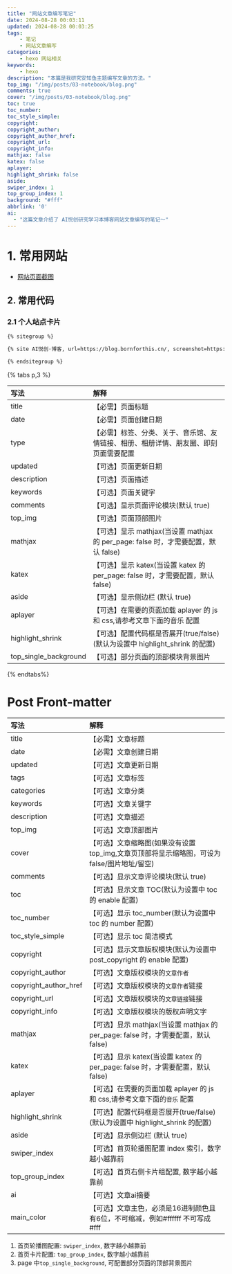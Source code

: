 ```yaml
---
title: "网站文章编写笔记"
date: 2024-08-28 00:03:11
updated: 2024-08-28 00:03:25
tags:
    - 笔记
    - 网站文章编写
categories:
    - hexo 网站相关
keywords: 
    - hexo
description: "本篇是我研究安知鱼主题编写文章的方法。"
top_img: "/img/posts/03-notebook/blog.png"
comments: true
cover: "/img/posts/03-notebook/blog.png"
toc: true
toc_number: 
toc_style_simple:
copyright:
copyright_author:
copyright_author_href:
copyright_url:
copyright_info:
mathjax: false
katex: false
aplayer: 
highlight_shrink: false
aside:
swiper_index: 1
top_group_index: 1
background: "#fff"
abbrlink: '0'
ai: 
  - "这篇文章介绍了 AI悦创研究学习本博客网站文章编写的笔记～"
---
```


# 1. 常用网站

- [网站页面截图](https://www.thum.io/)

## 2. 常用代码

### 2.1 个人站点卡片

```markdown
{% sitegroup %}

{% site AI悦创·博客, url=https://blog.bornforthis.cn/, screenshot=https://blog.bornforthis.cn/img/link/00-blog.bornforthis.cn.png, avatar=https://bornforthis.cn/aiyc.svg, description=AI悦创·创造不同～ %}

{% endsitegroup %}
```



{% tabs p,3 %}

<!-- tab Page Front-matter -->

| 写法                  | 解释                                                         |
| :-------------------- | :----------------------------------------------------------- |
| title                 | 【必需】页面标题                                             |
| date                  | 【必需】页面创建日期                                         |
| type                  | 【必需】标签、分类、关于、音乐馆、友情链接、相册、相册详情、朋友圈、即刻页面需要配置 |
| updated               | 【可选】页面更新日期                                         |
| description           | 【可选】页面描述                                             |
| keywords              | 【可选】页面关键字                                           |
| comments              | 【可选】显示页面评论模块(默认 true)                          |
| top_img               | 【可选】页面顶部图片                                         |
| mathjax               | 【可选】显示 mathjax(当设置 mathjax 的 per_page: false 时，才需要配置，默认 false) |
| katex                 | 【可选】显示 katex(当设置 katex 的 per_page: false 时，才需要配置，默认 false) |
| aside                 | 【可选】显示侧边栏 (默认 true)                               |
| aplayer               | 【可选】在需要的页面加载 aplayer 的 js 和 css,请参考文章下面的音乐 配置 |
| highlight_shrink      | 【可选】配置代码框是否展开(true/false)(默认为设置中 highlight_shrink 的配置) |
| top_single_background | 【可选】部分页面的顶部模块背景图片                           |

<!-- endtab -->

<!-- tab 标签语法 -->



<!-- endtab -->

<!-- tab 标签语法 -->



<!-- endtab -->

<!-- tab 标签语法 -->



<!-- endtab -->

<!-- tab 标签语法 -->



<!-- endtab -->

{% endtabs%}



# Post Front-matter

| 写法                  | 解释                                                         |
| :-------------------- | :----------------------------------------------------------- |
| title                 | 【必需】文章标题                                             |
| date                  | 【必需】文章创建日期                                         |
| updated               | 【可选】文章更新日期                                         |
| tags                  | 【可选】文章标签                                             |
| categories            | 【可选】文章分类                                             |
| keywords              | 【可选】文章关键字                                           |
| description           | 【可选】文章描述                                             |
| top_img               | 【可选】文章顶部图片                                         |
| cover                 | 【可选】文章缩略图(如果没有设置 top_img,文章页顶部将显示缩略图，可设为 false/图片地址/留空) |
| comments              | 【可选】显示文章评论模块(默认 true)                          |
| toc                   | 【可选】显示文章 TOC(默认为设置中 toc 的 enable 配置)        |
| toc_number            | 【可选】显示 toc_number(默认为设置中 toc 的 number 配置)     |
| toc_style_simple      | 【可选】显示 toc 简洁模式                                    |
| copyright             | 【可选】显示文章版权模块(默认为设置中 post_copyright 的 enable 配置) |
| copyright_author      | 【可选】文章版权模块的`文章作者`                             |
| copyright_author_href | 【可选】文章版权模块的`文章作者`链接                         |
| copyright_url         | 【可选】文章版权模块的`文章链接`链接                         |
| copyright_info        | 【可选】文章版权模块的版权声明文字                           |
| mathjax               | 【可选】显示 mathjax(当设置 mathjax 的 per_page: false 时，才需要配置，默认 false) |
| katex                 | 【可选】显示 katex(当设置 katex 的 per_page: false 时，才需要配置，默认 false) |
| aplayer               | 【可选】在需要的页面加载 aplayer 的 js 和 css,请参考文章下面的`音乐` 配置 |
| highlight_shrink      | 【可选】配置代码框是否展开(true/false)(默认为设置中 highlight_shrink 的配置) |
| aside                 | 【可选】显示侧边栏 (默认 true)                               |
| swiper_index          | 【可选】首页轮播图配置 index 索引，数字越小越靠前            |
| top_group_index       | 【可选】首页右侧卡片组配置, 数字越小越靠前                   |
| ai                    | 【可选】文章ai摘要                                           |
| main_color            | 【可选】文章主色，必须是16进制颜色且有6位，不可缩减，例如#ffffff 不可写成#fff |

1. 首页轮播图配置: `swiper_index`, 数字越小越靠前
2. 首页卡片配置: `top_group_index`, 数字越小越靠前
3. page 中`top_single_background`, 可配置部分页面的顶部背景图片

